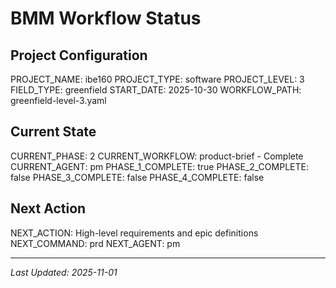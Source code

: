 # BMM Workflow Status

## Project Configuration

PROJECT_NAME: ibe160
PROJECT_TYPE: software
PROJECT_LEVEL: 3
FIELD_TYPE: greenfield
START_DATE: 2025-10-30
WORKFLOW_PATH: greenfield-level-3.yaml

## Current State

CURRENT_PHASE: 2
CURRENT_WORKFLOW: product-brief - Complete
CURRENT_AGENT: pm
PHASE_1_COMPLETE: true
PHASE_2_COMPLETE: false
PHASE_3_COMPLETE: false
PHASE_4_COMPLETE: false

## Next Action

NEXT_ACTION: High-level requirements and epic definitions
NEXT_COMMAND: prd
NEXT_AGENT: pm

---

_Last Updated: 2025-11-01_
